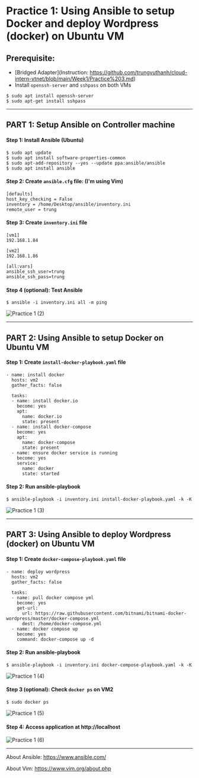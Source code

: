 # Practice 1: Using Ansible to setup Docker and deploy Wordpress (docker) on Ubuntu VM

## Prerequisite: 
- [Bridged Adapter](Instruction: https://github.com/trungvuthanh/cloud-intern-vtnet/blob/main/Week1/Practice%203.md)
- Install `openssh-server` and `sshpass` on both VMs
```console
$ sudo apt install openssh-server
$ sudo apt-get install sshpass
```
---
## PART 1: Setup Ansible on Controller machine

#### Step 1: Install Ansible (Ubuntu)
```console
$ sudo apt update
$ sudo apt install software-properties-common
$ sudo apt-add-repository --yes --update ppa:ansible/ansible
$ sudo apt install ansible
```

#### Step 2: Create `ansible.cfg` file: (I'm using Vim)
```console
[defaults]
host_key_checking = False
inventory = /home/Desktop/ansible/inventory.ini
remote_user = trung
```

#### Step 3: Create `inventory.ini` file
```console
[vm1]
192.168.1.84

[vm2]
192.168.1.86

[all:vars]
ansible_ssh_user=trung
ansible_ssh_pass=trung
```

#### Step 4 (optional): Test Ansible
```console
$ ansible -i inventory.ini all -m ping
```
![Practice 1 (2)](https://user-images.githubusercontent.com/48465162/118099172-16791b00-b3ff-11eb-8e63-9e07e2a7eeb8.png)

---

## PART 2: Using Ansible to setup Docker on Ubuntu VM

#### Step 1: Create `install-docker-playbook.yaml` file
```console
- name: install docker
  hosts: vm2
  gather_facts: false

  tasks:
  - name: install docker.io
    become: yes
    apt:
      name: docker.io
      state: present
  - name: install docker-compose
    become: yes
    apt:
      name: docker-compose
      state: present
  - name: ensure docker service is running
    become: yes
    service:
      name: docker
      state: started
```

#### Step 2: Run ansible-playbook
```console
$ ansible-playbook -i inventory.ini install-docker-playbook.yaml -k -K
```
![Practice 1 (3)](https://user-images.githubusercontent.com/48465162/118098443-1e848b00-b3fe-11eb-8d14-1226e448dce8.png)

---

## PART 3: Using Ansible to deploy Wordpress (docker) on Ubuntu VM

#### Step 1: Create `docker-compose-playbook.yaml` file
```console
- name: deploy wordpress
  hosts: vm2
  gather_facts: false

  tasks:
  - name: pull docker compose yml
    become: yes
    get-url:
      url: https://raw.githubusercontent.com/bitnami/bitnami-docker-wordpress/master/docker-compose.yml
      dest: /home/docker-compose.yml
  - name: docker compose up
    become: yes
    command: docker-compose up -d
```

#### Step 2: Run ansible-playbook
```console
$ ansible-playbook -i inventory.ini docker-compose-playbook.yaml -k -K
```
![Practice 1 (4)](https://user-images.githubusercontent.com/48465162/118103834-8dfd7900-b404-11eb-9f07-89c89d86ecd6.png)

#### Step 3 (optional): Check `docker ps` on VM2
```console
$ sudo docker ps
```
![Practice 1 (5)](https://user-images.githubusercontent.com/48465162/118104070-dae14f80-b404-11eb-8824-182ad9f81f43.png)

#### Step 4: Access application at http://localhost
![Practice 1 (6)](https://user-images.githubusercontent.com/48465162/118104192-0401e000-b405-11eb-8243-cff594f23a93.png)

---
About Ansible: https://www.ansible.com/

About Vim: https://www.vim.org/about.php
